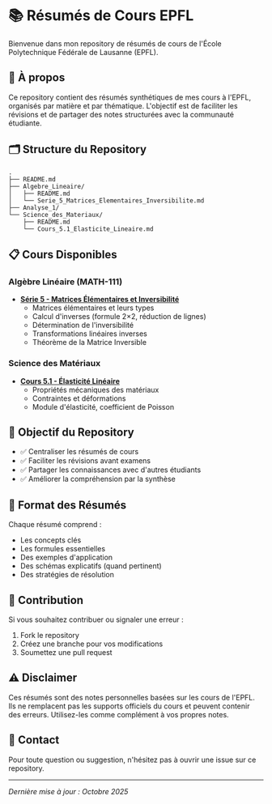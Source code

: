 # 📚 Résumés de Cours EPFL

Bienvenue dans mon repository de résumés de cours de l'École Polytechnique Fédérale de Lausanne (EPFL).

## 📖 À propos

Ce repository contient des résumés synthétiques de mes cours à l'EPFL, organisés par matière et par thématique. L'objectif est de faciliter les révisions et de partager des notes structurées avec la communauté étudiante.

## 🗂️ Structure du Repository

```
.
├── README.md
├── Algebre_Lineaire/
│   ├── README.md
│   └── Serie_5_Matrices_Elementaires_Inversibilite.md
├── Analyse_1/
└── Science_des_Materiaux/
    ├── README.md
    └── Cours_5.1_Elasticite_Lineaire.md
```

## 📋 Cours Disponibles

### Algèbre Linéaire (MATH-111)
- **[Série 5 - Matrices Élémentaires et Inversibilité](./Algebre_Lineaire/Serie_5_Matrices_Elementaires_Inversibilite.md)**
  - Matrices élémentaires et leurs types
  - Calcul d'inverses (formule 2×2, réduction de lignes)
  - Détermination de l'inversibilité
  - Transformations linéaires inverses
  - Théorème de la Matrice Inversible

### Science des Matériaux
- **[Cours 5.1 - Élasticité Linéaire](./Science_des_Materiaux/Cours_5.1_Elasticite_Lineaire.md)**
  - Propriétés mécaniques des matériaux
  - Contraintes et déformations
  - Module d'élasticité, coefficient de Poisson

## 🎯 Objectif du Repository

- ✅ Centraliser les résumés de cours
- ✅ Faciliter les révisions avant examens
- ✅ Partager les connaissances avec d'autres étudiants
- ✅ Améliorer la compréhension par la synthèse

## 📝 Format des Résumés

Chaque résumé comprend :
- Les concepts clés
- Les formules essentielles
- Des exemples d'application
- Des schémas explicatifs (quand pertinent)
- Des stratégies de résolution

## 🤝 Contribution

Si vous souhaitez contribuer ou signaler une erreur :
1. Fork le repository
2. Créez une branche pour vos modifications
3. Soumettez une pull request

## ⚠️ Disclaimer

Ces résumés sont des notes personnelles basées sur les cours de l'EPFL. Ils ne remplacent pas les supports officiels du cours et peuvent contenir des erreurs. Utilisez-les comme complément à vos propres notes.

## 📧 Contact

Pour toute question ou suggestion, n'hésitez pas à ouvrir une issue sur ce repository.

---

*Dernière mise à jour : Octobre 2025*
